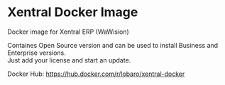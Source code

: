 # Xentral Docker Image
Docker image for Xentral ERP (WaWision)

Containes Open Source version and can be used to install Business and Enterprise versions.  
Just add your license and start an update.


Docker Hub: https://hub.docker.com/r/lobaro/xentral-docker
